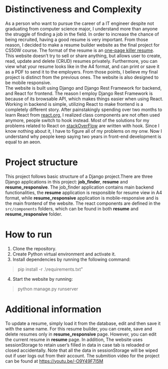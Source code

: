 # Distinctiveness and Complexity
As a person who want to pursue the career of a IT engineer despite not graduating from computer science major, I understand more than anyone the struggle of finding a job in the field. In order to increase the chance  of being recruited, having a good resume is very important. From those reason, I decided to make a resume builder website as the final project for CS50W course. The format of the resume is an [one-page killer resume](https://www.freecodecamp.org/news/writing-a-killer-software-engineering-resume-b11c91ef699d/).<br>
This website doesn’t try to sell or share anything, but allows user to create, read, update and delete (CRUD) resumes privately. Furthermore, you can view what your resume looks like in the A4 format, and can print or save it as a PDF to send it to the employers. From those points, I believe my final project is distinct from the previous ones. The website is also designed to be mobile responsive.<br>
The website is built using Django and Django Rest Framework for backend, and React for frontend. The reason I employ Django Rest Framework is because of its browsable API, which makes things easier when using React. Working in backend is simple, utilizing React to make frontend is a completely different story. After painstakingly spending over two months to learn React from [react.org](https://reactjs.org/), I realized  class components are not often used anymore, people switch to hook instead. Most of the solutions for my problems related to React on [stackOverFlow](https://stackoverflow.com/) are written with hook. Since I know nothing about it, I have to figure all of my problems on my onw. Now I understand why people keep saying two years in front-end development is equal to an aeon.<br>
# Project structure
This project follows basic structure of a Django project.There are three Django applications in this project: **job_finder**, **resume** and **resume_responsive**. The job_finder application contains main backend functionalities, the **resume** application is responsible for resume view in A4 format, while **resume_responsive** application is mobile-responsive and is the main frontend of the website. The react components are defined in the `src/components` folders, which can be found in both **resume** and **resume_responsive** folder.
# How to run
1. Clone the repository.
2. Create Python virtual environment and activate it.
3. Install dependencies by running the following command: 
> pip install -r .\requirements.txt"
4. Start the website by running:
> python manage.py runserver
# Additional information
To  update a resume, simply load it from the database, edit and then save it with the same name. For this resume builder, you can create, save and delete resumes only in **resume_responsive** page. However, you can edit the current resume in **resume** page. In addition, The website uses sessionStorage to retain user’s filled in data in case tab is reloaded or closed accidentally. Note that all the data in sessionStorage will be wiped out if  user logs out from their account. The submition video for the project can be found at https://youtu.be/-O9Y49F7I5M
